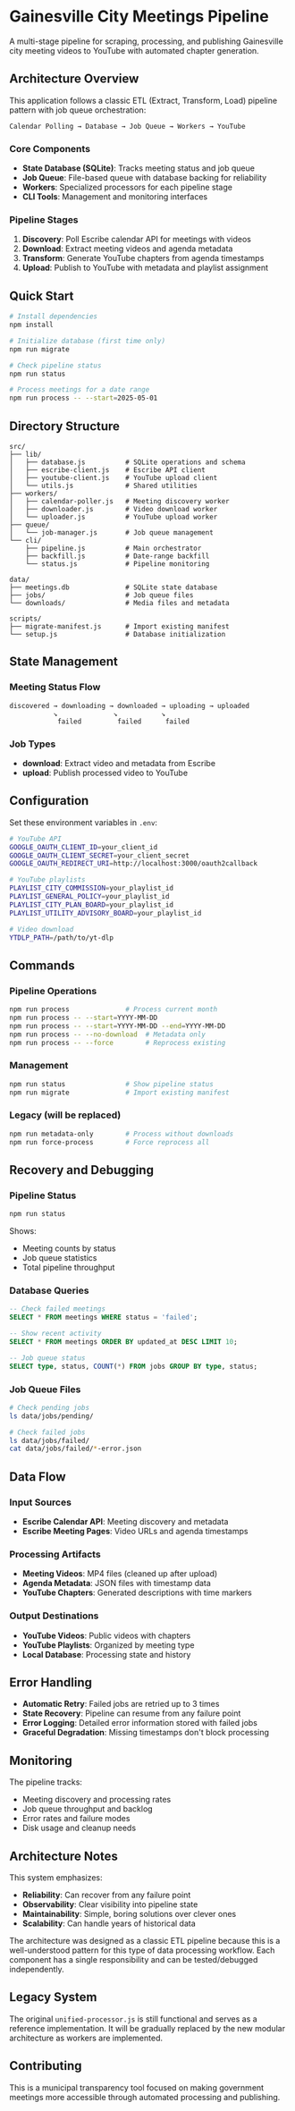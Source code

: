 # Gainesville City Meetings Pipeline

A multi-stage pipeline for scraping, processing, and publishing Gainesville city meeting videos to YouTube with automated chapter generation.

## Architecture Overview

This application follows a classic ETL (Extract, Transform, Load) pipeline pattern with job queue orchestration:

```
Calendar Polling → Database → Job Queue → Workers → YouTube
```

### Core Components

- **State Database (SQLite)**: Tracks meeting status and job queue
- **Job Queue**: File-based queue with database backing for reliability
- **Workers**: Specialized processors for each pipeline stage
- **CLI Tools**: Management and monitoring interfaces

### Pipeline Stages

1. **Discovery**: Poll Escribe calendar API for meetings with videos
2. **Download**: Extract meeting videos and agenda metadata
3. **Transform**: Generate YouTube chapters from agenda timestamps
4. **Upload**: Publish to YouTube with metadata and playlist assignment

## Quick Start

```bash
# Install dependencies
npm install

# Initialize database (first time only)
npm run migrate

# Check pipeline status
npm run status

# Process meetings for a date range
npm run process -- --start=2025-05-01
```

## Directory Structure

```
src/
├── lib/
│   ├── database.js          # SQLite operations and schema
│   ├── escribe-client.js    # Escribe API client
│   ├── youtube-client.js    # YouTube upload client
│   └── utils.js             # Shared utilities
├── workers/
│   ├── calendar-poller.js   # Meeting discovery worker
│   ├── downloader.js        # Video download worker
│   └── uploader.js          # YouTube upload worker
├── queue/
│   └── job-manager.js       # Job queue management
└── cli/
    ├── pipeline.js          # Main orchestrator
    ├── backfill.js          # Date-range backfill
    └── status.js            # Pipeline monitoring

data/
├── meetings.db              # SQLite state database
├── jobs/                    # Job queue files
└── downloads/               # Media files and metadata

scripts/
├── migrate-manifest.js      # Import existing manifest
└── setup.js                 # Database initialization
```

## State Management

### Meeting Status Flow

```
discovered → downloading → downloaded → uploading → uploaded
           ↘              ↘           ↘
            failed         failed      failed
```

### Job Types

- **download**: Extract video and metadata from Escribe
- **upload**: Publish processed video to YouTube

## Configuration

Set these environment variables in `.env`:

```bash
# YouTube API
GOOGLE_OAUTH_CLIENT_ID=your_client_id
GOOGLE_OAUTH_CLIENT_SECRET=your_client_secret
GOOGLE_OAUTH_REDIRECT_URI=http://localhost:3000/oauth2callback

# YouTube playlists
PLAYLIST_CITY_COMMISSION=your_playlist_id
PLAYLIST_GENERAL_POLICY=your_playlist_id
PLAYLIST_CITY_PLAN_BOARD=your_playlist_id
PLAYLIST_UTILITY_ADVISORY_BOARD=your_playlist_id

# Video download
YTDLP_PATH=/path/to/yt-dlp
```

## Commands

### Pipeline Operations
```bash
npm run process              # Process current month
npm run process -- --start=YYYY-MM-DD
npm run process -- --start=YYYY-MM-DD --end=YYYY-MM-DD
npm run process -- --no-download  # Metadata only
npm run process -- --force        # Reprocess existing
```

### Management
```bash
npm run status               # Show pipeline status
npm run migrate              # Import existing manifest
```

### Legacy (will be replaced)
```bash
npm run metadata-only        # Process without downloads
npm run force-process        # Force reprocess all
```

## Recovery and Debugging

### Pipeline Status
```bash
npm run status
```
Shows:
- Meeting counts by status
- Job queue statistics
- Total pipeline throughput

### Database Queries
```sql
-- Check failed meetings
SELECT * FROM meetings WHERE status = 'failed';

-- Show recent activity
SELECT * FROM meetings ORDER BY updated_at DESC LIMIT 10;

-- Job queue status
SELECT type, status, COUNT(*) FROM jobs GROUP BY type, status;
```

### Job Queue Files
```bash
# Check pending jobs
ls data/jobs/pending/

# Check failed jobs  
ls data/jobs/failed/
cat data/jobs/failed/*-error.json
```

## Data Flow

### Input Sources
- **Escribe Calendar API**: Meeting discovery and metadata
- **Escribe Meeting Pages**: Video URLs and agenda timestamps

### Processing Artifacts
- **Meeting Videos**: MP4 files (cleaned up after upload)
- **Agenda Metadata**: JSON files with timestamp data
- **YouTube Chapters**: Generated descriptions with time markers

### Output Destinations
- **YouTube Videos**: Public videos with chapters
- **YouTube Playlists**: Organized by meeting type
- **Local Database**: Processing state and history

## Error Handling

- **Automatic Retry**: Failed jobs are retried up to 3 times
- **State Recovery**: Pipeline can resume from any failure point
- **Error Logging**: Detailed error information stored with failed jobs
- **Graceful Degradation**: Missing timestamps don't block processing

## Monitoring

The pipeline tracks:
- Meeting discovery and processing rates
- Job queue throughput and backlog
- Error rates and failure modes
- Disk usage and cleanup needs

## Architecture Notes

This system emphasizes:
- **Reliability**: Can recover from any failure point
- **Observability**: Clear visibility into pipeline state
- **Maintainability**: Simple, boring solutions over clever ones
- **Scalability**: Can handle years of historical data

The architecture was designed as a classic ETL pipeline because this is a well-understood pattern for this type of data processing workflow. Each component has a single responsibility and can be tested/debugged independently.

## Legacy System

The original `unified-processor.js` is still functional and serves as a reference implementation. It will be gradually replaced by the new modular architecture as workers are implemented.

## Contributing

This is a municipal transparency tool focused on making government meetings more accessible through automated processing and publishing.